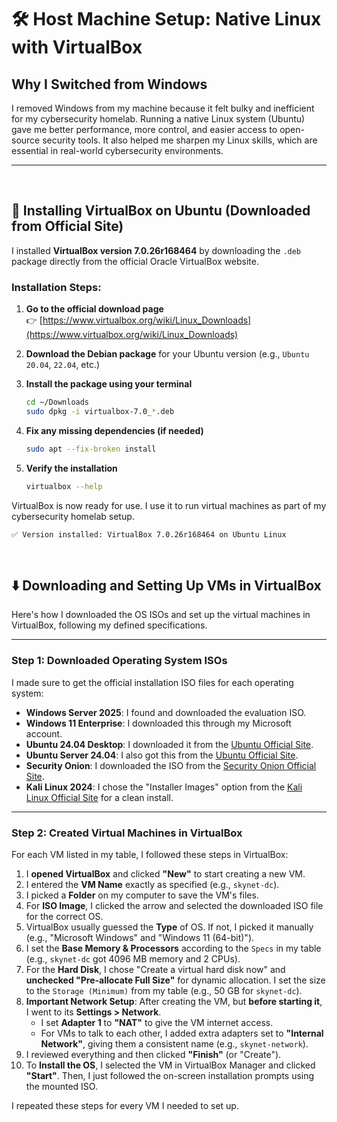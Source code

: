 # 🛠️ Host Machine Setup: Native Linux with VirtualBox

## Why I Switched from Windows

I removed Windows from my machine because it felt bulky and inefficient for my cybersecurity homelab. Running a native Linux system (Ubuntu) gave me better performance, more control, and easier access to open-source security tools. It also helped me sharpen my Linux skills, which are essential in real-world cybersecurity environments.

---

<br>

## 🧰 Installing VirtualBox on Ubuntu (Downloaded from Official Site)

I installed **VirtualBox version 7.0.26r168464** by downloading the `.deb` package directly from the official Oracle VirtualBox website.

### Installation Steps:

1. **Go to the official download page**  
   👉 [https://www.virtualbox.org/wiki/Linux_Downloads](https://www.virtualbox.org/wiki/Linux_Downloads)

2. **Download the Debian package** for your Ubuntu version (e.g., `Ubuntu 20.04`, `22.04`, etc.)

3. **Install the package using your terminal**
   ```bash
   cd ~/Downloads
   sudo dpkg -i virtualbox-7.0_*.deb

4. **Fix any missing dependencies (if needed)**
   ```bash
   sudo apt --fix-broken install

5. **Verify the installation**
   ```bash
   virtualbox --help

VirtualBox is now ready for use. I use it to run virtual machines as part of my cybersecurity homelab setup.
   ```
   ✅ Version installed: VirtualBox 7.0.26r168464 on Ubuntu Linux
   ```

<br>

## ⬇️ Downloading and Setting Up VMs in VirtualBox

Here's how I downloaded the OS ISOs and set up the virtual machines in VirtualBox, following my defined specifications.

---

### Step 1: Downloaded Operating System ISOs

I made sure to get the official installation ISO files for each operating system:

* **Windows Server 2025**: I found and downloaded the evaluation ISO.
* **Windows 11 Enterprise**: I downloaded this through my Microsoft account.
* **Ubuntu 24.04 Desktop**: I downloaded it from the [Ubuntu Official Site](https://ubuntu.com/download/desktop).
* **Ubuntu Server 24.04**: I also got this from the [Ubuntu Official Site](https://ubuntu.com/download/server).
* **Security Onion**: I downloaded the ISO from the [Security Onion Official Site](https://securityonionsolutions.com/download/).
* **Kali Linux 2024**: I chose the "Installer Images" option from the [Kali Linux Official Site](https://www.kali.org/get-kali/#kali-virtual-machines) for a clean install.

---

### Step 2: Created Virtual Machines in VirtualBox

For each VM listed in my table, I followed these steps in VirtualBox:

1.  I **opened VirtualBox** and clicked **"New"** to start creating a new VM.
2.  I entered the **VM Name** exactly as specified (e.g., `skynet-dc`).
3.  I picked a **Folder** on my computer to save the VM's files.
4.  For **ISO Image**, I clicked the arrow and selected the downloaded ISO file for the correct OS.
5.  VirtualBox usually guessed the **Type** of OS. If not, I picked it manually (e.g., "Microsoft Windows" and "Windows 11 (64-bit)").
6.  I set the **Base Memory & Processors** according to the `Specs` in my table (e.g., `skynet-dc` got 4096 MB memory and 2 CPUs).
7.  For the **Hard Disk**, I chose "Create a virtual hard disk now" and **unchecked "Pre-allocate Full Size"** for dynamic allocation. I set the size to the `Storage (Minimum)` from my table (e.g., 50 GB for `skynet-dc`).
8.  **Important Network Setup**: After creating the VM, but **before starting it**, I went to its **Settings > Network**.
    * I set **Adapter 1** to **"NAT"** to give the VM internet access.
    * For VMs to talk to each other, I added extra adapters set to **"Internal Network"**, giving them a consistent name (e.g., `skynet-network`).
9.  I reviewed everything and then clicked **"Finish"** (or "Create").
10. To **Install the OS**, I selected the VM in VirtualBox Manager and clicked **"Start"**. Then, I just followed the on-screen installation prompts using the mounted ISO.

I repeated these steps for every VM I needed to set up.
